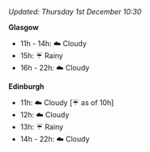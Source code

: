 *Updated: Thursday 1st December 10:30*

**Glasgow**

* 11h - 14h: :cloud: Cloudy
* 15h: :umbrella: Rainy
* 16h - 22h: :cloud: Cloudy

**Edinburgh**

* 11h: :cloud: Cloudy [:umbrella: as of 10h]
* 12h: :cloud: Cloudy
* 13h: :umbrella: Rainy
* 14h - 22h: :cloud: Cloudy
